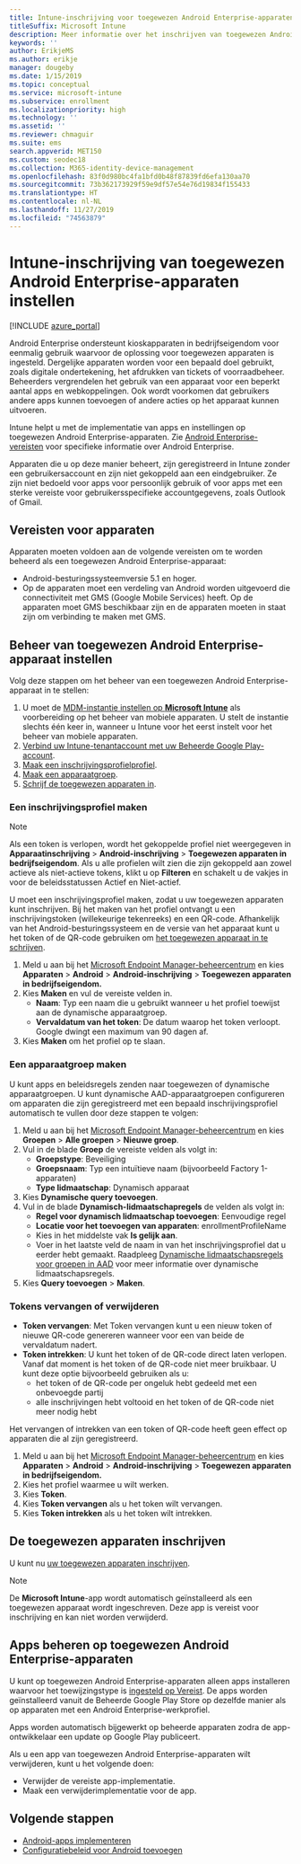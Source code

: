 ```yaml
---
title: Intune-inschrijving voor toegewezen Android Enterprise-apparaten instellen
titleSuffix: Microsoft Intune
description: Meer informatie over het inschrijven van toegewezen Android Enterprise-apparaten in Intune.
keywords: ''
author: ErikjeMS
ms.author: erikje
manager: dougeby
ms.date: 1/15/2019
ms.topic: conceptual
ms.service: microsoft-intune
ms.subservice: enrollment
ms.localizationpriority: high
ms.technology: ''
ms.assetid: ''
ms.reviewer: chmaguir
ms.suite: ems
search.appverid: MET150
ms.custom: seodec18
ms.collection: M365-identity-device-management
ms.openlocfilehash: 83f0d980bc4fa1bfd0b48f87839fd6efa130aa70
ms.sourcegitcommit: 73b362173929f59e9df57e54e76d19834f155433
ms.translationtype: HT
ms.contentlocale: nl-NL
ms.lasthandoff: 11/27/2019
ms.locfileid: "74563879"
---
```

# <a name="set-up-intune-enrollment-of-android-enterprise-dedicated-devices"></a>Intune-inschrijving van toegewezen Android Enterprise-apparaten instellen

[!INCLUDE [azure_portal](../includes/azure_portal.md)]

Android Enterprise ondersteunt kioskapparaten in bedrijfseigendom voor eenmalig gebruik waarvoor de oplossing voor toegewezen apparaten is ingesteld. Dergelijke apparaten worden voor een bepaald doel gebruikt, zoals digitale ondertekening, het afdrukken van tickets of voorraadbeheer. Beheerders vergrendelen het gebruik van een apparaat voor een beperkt aantal apps en webkoppelingen. Ook wordt voorkomen dat gebruikers andere apps kunnen toevoegen of andere acties op het apparaat kunnen uitvoeren.

Intune helpt u met de implementatie van apps en instellingen op toegewezen Android Enterprise-apparaten. Zie [Android Enterprise-vereisten](https://support.google.com/work/android/answer/6174145?hl=en&ref_topic=6151012) voor specifieke informatie over Android Enterprise.

Apparaten die u op deze manier beheert, zijn geregistreerd in Intune zonder een gebruikersaccount en zijn niet gekoppeld aan een eindgebruiker. Ze zijn niet bedoeld voor apps voor persoonlijk gebruik of voor apps met een sterke vereiste voor gebruikersspecifieke accountgegevens, zoals Outlook of Gmail.

## <a name="device-requirements"></a>Vereisten voor apparaten

Apparaten moeten voldoen aan de volgende vereisten om te worden beheerd als een toegewezen Android Enterprise-apparaat:

- Android-besturingssysteemversie 5.1 en hoger.
- Op de apparaten moet een verdeling van Android worden uitgevoerd die connectiviteit met GMS (Google Mobile Services) heeft. Op de apparaten moet GMS beschikbaar zijn en de apparaten moeten in staat zijn om verbinding te maken met GMS.

## <a name="set-up-android-enterprise-dedicated-device-management"></a>Beheer van toegewezen Android Enterprise-apparaat instellen

Volg deze stappen om het beheer van een toegewezen Android Enterprise-apparaat in te stellen:

1. U moet de [MDM-instantie instellen op **Microsoft Intune**](../fundamentals/mdm-authority-set.md) als voorbereiding op het beheer van mobiele apparaten. U stelt de instantie slechts één keer in, wanneer u Intune voor het eerst instelt voor het beheer van mobiele apparaten.
2. [Verbind uw Intune-tenantaccount met uw Beheerde Google Play-account](connect-intune-android-enterprise.md).
3. [Maak een inschrijvingsprofielprofiel](#create-an-enrollment-profile).
4. [Maak een apparaatgroep](#create-a-device-group).
5. [Schrijf de toegewezen apparaten in](#enroll-the-dedicated-devices).

### <a name="create-an-enrollment-profile"></a>Een inschrijvingsprofiel maken

> [!NOTE]
> Als een token is verlopen, wordt het gekoppelde profiel niet weergegeven in **Apparaatinschrijving** > **Android-inschrijving** > **Toegewezen apparaten in bedrijfseigendom**. Als u alle profielen wilt zien die zijn gekoppeld aan zowel actieve als niet-actieve tokens, klikt u op **Filteren** en schakelt u de vakjes in voor de beleidsstatussen Actief en Niet-actief. 

U moet een inschrijvingsprofiel maken, zodat u uw toegewezen apparaten kunt inschrijven. Bij het maken van het profiel ontvangt u een inschrijvingstoken (willekeurige tekenreeks) en een QR-code. Afhankelijk van het Android-besturingssysteem en de versie van het apparaat kunt u het token of de QR-code gebruiken om [het toegewezen apparaat in te schrijven](#enroll-the-dedicated-devices).

1. Meld u aan bij het [Microsoft Endpoint Manager-beheercentrum](https://go.microsoft.com/fwlink/?linkid=2109431) en kies **Apparaten** > **Android** > **Android-inschrijving** > **Toegewezen apparaten in bedrijfseigendom.**
2. Kies **Maken** en vul de vereiste velden in.
    - **Naam**: Typ een naam die u gebruikt wanneer u het profiel toewijst aan de dynamische apparaatgroep.
    - **Vervaldatum van het token**: De datum waarop het token verloopt. Google dwingt een maximum van 90 dagen af.
3. Kies **Maken** om het profiel op te slaan.

### <a name="create-a-device-group"></a>Een apparaatgroep maken

U kunt apps en beleidsregels zenden naar toegewezen of dynamische apparaatgroepen. U kunt dynamische AAD-apparaatgroepen configureren om apparaten die zijn geregistreerd met een bepaald inschrijvingsprofiel automatisch te vullen door deze stappen te volgen:

1. Meld u aan bij het [Microsoft Endpoint Manager-beheercentrum](https://go.microsoft.com/fwlink/?linkid=2109431) en kies **Groepen** > **Alle groepen** > **Nieuwe groep**.
2. Vul in de blade **Groep** de vereiste velden als volgt in:
    - **Groepstype**: Beveiliging
    - **Groepsnaam**: Typ een intuïtieve naam (bijvoorbeeld Factory 1-apparaten)
    - **Type lidmaatschap**: Dynamisch apparaat
3. Kies **Dynamische query toevoegen**.
4. Vul in de blade **Dynamisch-lidmaatschapregels** de velden als volgt in:
    - **Regel voor dynamisch lidmaatschap toevoegen**: Eenvoudige regel
    - **Locatie voor het toevoegen van apparaten**: enrollmentProfileName
    - Kies in het middelste vak **Is gelijk aan**.
    - Voer in het laatste veld de naam in van het inschrijvingsprofiel dat u eerder hebt gemaakt.
    Raadpleeg [Dynamische lidmaatschapsregels voor groepen in AAD](https://docs.microsoft.com/azure/active-directory/users-groups-roles/groups-dynamic-membership) voor meer informatie over dynamische lidmaatschapsregels. 
5. Kies **Query toevoegen** > **Maken**.

### <a name="replace-or-remove-tokens"></a>Tokens vervangen of verwijderen

- **Token vervangen**: Met Token vervangen kunt u een nieuw token of nieuwe QR-code genereren wanneer voor een van beide de vervaldatum nadert.
- **Token intrekken**: U kunt het token of de QR-code direct laten verlopen. Vanaf dat moment is het token of de QR-code niet meer bruikbaar. U kunt deze optie bijvoorbeeld gebruiken als u:
  - het token of de QR-code per ongeluk hebt gedeeld met een onbevoegde partij
  - alle inschrijvingen hebt voltooid en het token of de QR-code niet meer nodig hebt

Het vervangen of intrekken van een token of QR-code heeft geen effect op apparaten die al zijn geregistreerd.

1. Meld u aan bij het [Microsoft Endpoint Manager-beheercentrum](https://go.microsoft.com/fwlink/?linkid=2109431) en kies **Apparaten** > **Android** > **Android-inschrijving** > **Toegewezen apparaten in bedrijfseigendom.**
2. Kies het profiel waarmee u wilt werken.
3. Kies **Token**.
4. Kies **Token vervangen** als u het token wilt vervangen.
5. Kies **Token intrekken** als u het token wilt intrekken.

## <a name="enroll-the-dedicated-devices"></a>De toegewezen apparaten inschrijven

U kunt nu [uw toegewezen apparaten inschrijven](android-dedicated-devices-fully-managed-enroll.md).

> [!NOTE]
> De **Microsoft Intune**-app wordt automatisch geïnstalleerd als een toegewezen apparaat wordt ingeschreven.  Deze app is vereist voor inschrijving en kan niet worden verwijderd. 

## <a name="managing-apps-on-android-enterprise-dedicated-devices"></a>Apps beheren op toegewezen Android Enterprise-apparaten

U kunt op toegewezen Android Enterprise-apparaten alleen apps installeren waarvoor het toewijzingstype is [ingesteld op Vereist](../apps/apps-deploy.md#assign-an-app). De apps worden geïnstalleerd vanuit de Beheerde Google Play Store op dezelfde manier als op apparaten met een Android Enterprise-werkprofiel.

Apps worden automatisch bijgewerkt op beheerde apparaten zodra de app-ontwikkelaar een update op Google Play publiceert.

Als u een app van toegewezen Android Enterprise-apparaten wilt verwijderen, kunt u het volgende doen:
- Verwijder de vereiste app-implementatie.
- Maak een verwijderimplementatie voor de app.

## <a name="next-steps"></a>Volgende stappen
- [Android-apps implementeren](../apps/apps-deploy.md)
- [Configuratiebeleid voor Android toevoegen](../configuration/device-profiles.md)
